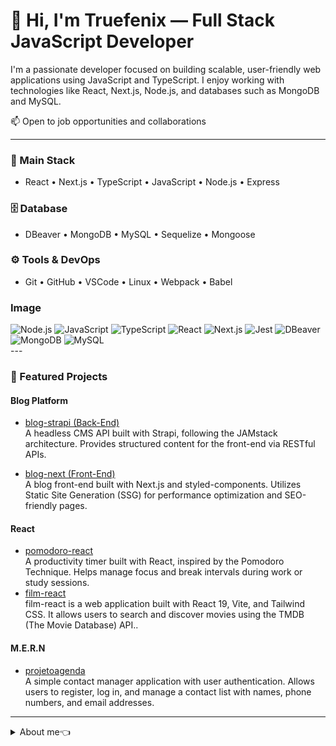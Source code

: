 # 👋 Hi, I'm Truefenix — Full Stack JavaScript Developer
I'm a passionate developer focused on building scalable, user-friendly web applications using JavaScript and TypeScript. I enjoy working with technologies like React, Next.js, Node.js, and databases such as MongoDB and MySQL.

📫 Open to job opportunities and collaborations

---
### 🧠 Main Stack
- React • Next.js • TypeScript • JavaScript • Node.js • Express

### 🗄️ Database
- DBeaver • MongoDB • MySQL • Sequelize • Mongoose

### ⚙️ Tools & DevOps
- Git • GitHub • VSCode • Linux • Webpack • Babel
### Image
<div stile="width: 50px">
  <img height="40" alt="Node.js" src="https://cdn.jsdelivr.net/gh/devicons/devicon/icons/nodejs/nodejs-original.svg" />
  <img height="40" alt="JavaScript" src="https://cdn.jsdelivr.net/gh/devicons/devicon/icons/javascript/javascript-original.svg" />
  <img height="40" alt="TypeScript" src="https://cdn.jsdelivr.net/gh/devicons/devicon/icons/typescript/typescript-original.svg" />
  <img height="40" alt="React" src="https://cdn.jsdelivr.net/gh/devicons/devicon/icons/react/react-original.svg" />
  <img height="40" alt="Next.js" src="https://cdn.jsdelivr.net/gh/devicons/devicon/icons/nextjs/nextjs-original.svg" />
  <img height="40" alt="Jest" src="https://cdn.jsdelivr.net/gh/devicons/devicon@latest/icons/jest/jest-plain.svg" />
  <img height="40" alt="DBeaver" src="https://cdn.jsdelivr.net/gh/devicons/devicon@latest/icons/dbeaver/dbeaver-original.svg" />
  <img height="40" alt="MongoDB" src="https://cdn.jsdelivr.net/gh/devicons/devicon/icons/mongodb/mongodb-original.svg" />
  <img height="40" alt="MySQL" src="https://cdn.jsdelivr.net/gh/devicons/devicon/icons/mysql/mysql-original.svg" />
</div>
---

### 🚀 Featured Projects

#### Blog Platform

- [blog-strapi (Back-End)](https://github.com/Truefenix/blog-strapi)  
  A headless CMS API built with Strapi, following the JAMstack architecture. Provides structured content for the front-end via RESTful APIs.

- [blog-next (Front-End)](https://github.com/Truefenix/blog-next)  
  A blog front-end built with Next.js and styled-components. Utilizes Static Site Generation (SSG) for performance optimization and SEO-friendly pages.

#### React

- [pomodoro-react](https://github.com/Truefenix/pomodoro-react)  
  A productivity timer built with React, inspired by the Pomodoro Technique. Helps manage focus and break intervals during work or study sessions.
- [film-react](https://github.com/Truefenix/film-react)  
  film-react is a web application built with React 19, Vite, and Tailwind CSS. It allows users to search and discover movies using the TMDB (The Movie Database) API..

#### M.E.R.N

- [projetoagenda](https://github.com/Truefenix/projetoagenda)  
  A simple contact manager application with user authentication. Allows users to register, log in, and manage a contact list with names, phone numbers, and email addresses.

---
<details closed>
<Summary>About me👈</Summary>
### 📊 GitHub Stats

<div align="center">
  <img height="160em" src="https://github-readme-stats-sigma-five.vercel.app/api?username=Truefenix&show_icons=true&theme=highcontrast" />
  <img height="160em" src="https://github-readme-stats-sigma-five.vercel.app/api/top-langs/?username=Truefenix&layout=compact&theme=highcontrast" />
</div>

---

### 🏅 Badges & Certifications

<div align="center">
  <a href="https://github.com/Truefenix/ONE-Challenge01_Codificador" target="_blank" rel="noopener noreferrer">
    <img 
      src="https://raw.githubusercontent.com/Truefenix/Truefenix/main/.github/workflows/assets/Badge-Codificador-Alura.png" 
      alt="Alura Codificador Badge" 
      width="180" 
      style="margin: 0 10px;"
    />
  </a>
  <a href="https://github.com/Truefenix/ONE-conversor-moeda" target="_blank" rel="noopener noreferrer">
    <img 
      src="https://raw.githubusercontent.com/Truefenix/Truefenix/main/.github/workflows/assets/cms_files_10224_1671211937Prancheta_8.png" 
      alt="Currency Converter Badge" 
      width="180" 
      style="margin: 0 10px;"
    />
  </a>
</div>
---

<p align="center">
  Thanks for visiting my profile! Let's build something amazing together 🚀
</p>
</details>
